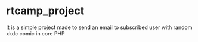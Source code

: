 # rtcamp_project
It is a simple project made to send an email to subscribed user with random xkdc comic in core PHP
